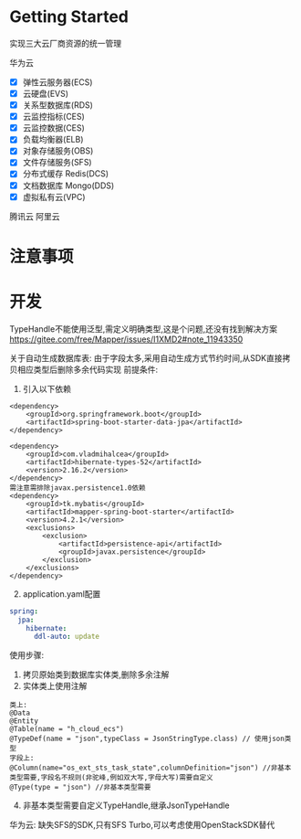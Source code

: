 # Getting Started
实现三大云厂商资源的统一管理

华为云

- [x] 弹性云服务器(ECS)
- [x] 云硬盘(EVS)
- [x] 关系型数据库(RDS)
- [x] 云监控指标(CES)
- [x] 云监控数据(CES)
- [x] 负载均衡器(ELB)
- [x] 对象存储服务(OBS)
- [x] 文件存储服务(SFS)
- [x] 分布式缓存 Redis(DCS)
- [x] 文档数据库 Mongo(DDS)
- [x] 虚拟私有云(VPC)

腾讯云
阿里云



# 注意事项

# 开发
TypeHandle不能使用泛型,需定义明确类型,这是个问题,还没有找到解决方案
https://gitee.com/free/Mapper/issues/I1XMD2#note_11943350

关于自动生成数据库表:
由于字段太多,采用自动生成方式节约时间,从SDK直接拷贝相应类型后删除多余代码实现
前提条件:
1. 引入以下依赖
```shell
<dependency>
    <groupId>org.springframework.boot</groupId>
    <artifactId>spring-boot-starter-data-jpa</artifactId>
</dependency>

<dependency>
    <groupId>com.vladmihalcea</groupId>
    <artifactId>hibernate-types-52</artifactId>
    <version>2.16.2</version>
</dependency>
需注意需排除javax.persistence1.0依赖
<dependency>
    <groupId>tk.mybatis</groupId>
    <artifactId>mapper-spring-boot-starter</artifactId>
    <version>4.2.1</version>
    <exclusions>
        <exclusion>
            <artifactId>persistence-api</artifactId>
            <groupId>javax.persistence</groupId>
        </exclusion>
    </exclusions>
</dependency>
```
2. application.yaml配置
```yaml
spring:
  jpa:
    hibernate:
      ddl-auto: update
```
使用步骤:
1. 拷贝原始类到数据库实体类,删除多余注解
2. 实体类上使用注解
```shell
类上:
@Data
@Entity
@Table(name = "h_cloud_ecs")
@TypeDef(name = "json",typeClass = JsonStringType.class) // 使用json类型
字段上:
@Column(name="os_ext_sts_task_state",columnDefinition="json") //非基本类型需要,字段名不规则(非驼峰,例如双大写,字母大写)需要自定义
@Type(type = "json") //非基本类型需要
```
4. 非基本类型需要自定义TypeHandle,继承JsonTypeHandle

华为云:
缺失SFS的SDK,只有SFS Turbo,可以考虑使用OpenStackSDK替代

